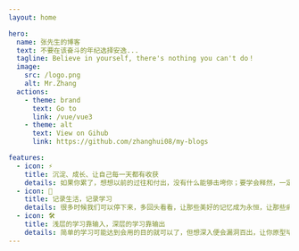 ```yaml
---
layout: home

hero:
  name: 张先生的博客
  text: 不要在该奋斗的年纪选择安逸...
  tagline: Believe in yourself, there's nothing you can't do！
  image:
    src: /logo.png
    alt: Mr.Zhang
  actions:
    - theme: brand
      text: Go to
      link: /vue/vue3
    - theme: alt
      text: View on Gihub
      link: https://github.com/zhanghui08/my-blogs

features:
  - icon: ⚡️
    title: 沉淀、成长、让自己每一天都有收获
    details: 如果你累了，想想以前的过往和付出，没有什么能够击垮你；要学会释然，一定不要轻易放弃......
  - icon: 🖖
    title: 记录生活，记录学习
    details: 很多时候我们可以停下来，多回头看看，让那些美好的记忆成为永恒，让那些痛苦成为我们的财富......
  - icon: 🛠️
    title: 浅层的学习靠输入，深层的学习靠输出
    details: 简单的学习可能达到会用的目的就可以了，但想深入便会漏洞百出，让你原型毕露，所以对原理和细节的捕捉要融会贯通，更要进行系统性的学习......
---
```


